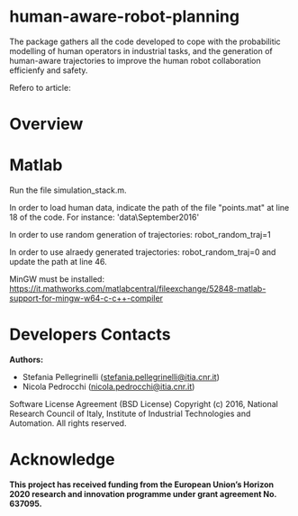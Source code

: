 # human-aware-robot-planning
 
The package gathers all the code developed to cope with the probabilitic modelling of human operators in industrial tasks, and the generation of human-aware trajectories to improve the human robot collaboration efficienfy and safety.

Refero to article:


# Overview

# Matlab
Run the file simulation_stack.m.

In order to load human data, indicate the path of the file "points.mat" at line 18 of the code. For instance: 'data\September2016'


In order to use random generation of trajectories: robot_random_traj=1


In order to use alraedy generated trajectories: robot_random_traj=0 and update the path at line 46. 

MinGW must be installed: https://it.mathworks.com/matlabcentral/fileexchange/52848-matlab-support-for-mingw-w64-c-c++-compiler



# Developers Contacts

**Authors:** 

- Stefania Pellegrinelli (stefania.pellegrinelli@itia.cnr.it)
- Nicola Pedrocchi (nicola.pedrocchi@itia.cnr.it)
 
Software License Agreement (BSD License) Copyright (c) 2016, National Research Council of Italy, Institute of Industrial Technologies and Automation. All rights reserved.

# Acknowledge

**This project has received funding from the European Union’s Horizon 2020 research and innovation programme under grant agreement No. 637095.**
